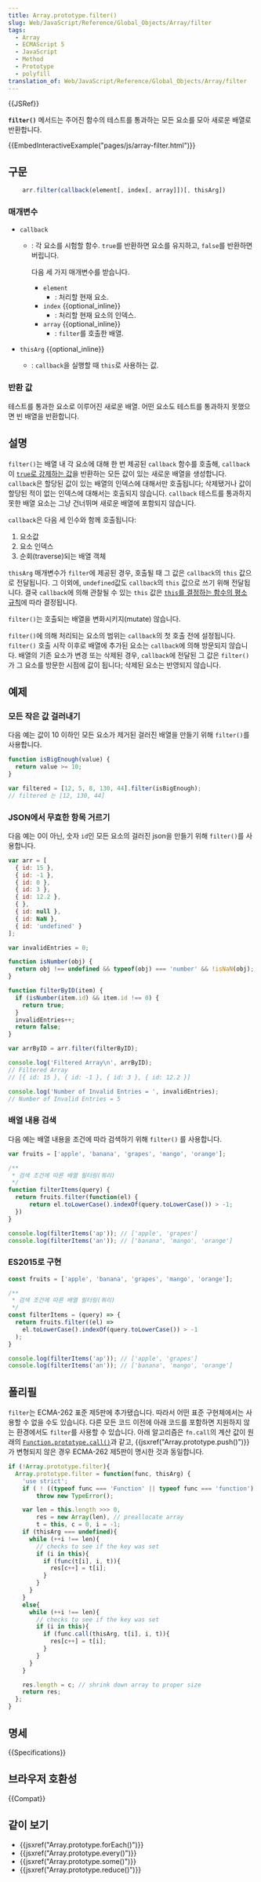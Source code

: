 ```yaml
---
title: Array.prototype.filter()
slug: Web/JavaScript/Reference/Global_Objects/Array/filter
tags:
  - Array
  - ECMAScript 5
  - JavaScript
  - Method
  - Prototype
  - polyfill
translation_of: Web/JavaScript/Reference/Global_Objects/Array/filter
---
```


{{JSRef}}

**`filter()`** 메서드는 주어진 함수의 테스트를 통과하는 모든 요소를 모아 새로운 배열로 반환합니다.

{{EmbedInteractiveExample("pages/js/array-filter.html")}}

## 구문

```js
    arr.filter(callback(element[, index[, array]])[, thisArg])
```

### 매개변수

- `callback`
  - : 각 요소를 시험할 함수. `true`를 반환하면 요소를 유지하고, `false`를 반환하면 버립니다.

    다음 세 가지 매개변수를 받습니다.

    - `element`
      - : 처리할 현재 요소.
    - `index` {{optional_inline}}
      - : 처리할 현재 요소의 인덱스.
    - `array` {{optional_inline}}
      - : `filter`를 호출한 배열.

- `thisArg` {{optional_inline}}
  - : `callback`을 실행할 때 `this`로 사용하는 값.

### 반환 값

테스트를 통과한 요소로 이루어진 새로운 배열. 어떤 요소도 테스트를 통과하지 못했으면 빈 배열을 반환합니다.

## 설명

`filter()`는 배열 내 각 요소에 대해 한 번 제공된 `callback` 함수를 호출해, `callback`이 [`true`로 강제하는 값](/ko/docs/Glossary/Truthy)을 반환하는 모든 값이 있는 새로운 배열을 생성합니다. `callback`은 할당된 값이 있는 배열의 인덱스에 대해서만 호출됩니다; 삭제됐거나 값이 할당된 적이 없는 인덱스에 대해서는 호출되지 않습니다. `callback` 테스트를 통과하지 못한 배열 요소는 그냥 건너뛰며 새로운 배열에 포함되지 않습니다.

`callback`은 다음 세 인수와 함께 호출됩니다:

1. 요소값
2. 요소 인덱스
3. 순회(traverse)되는 배열 객체

`thisArg` 매개변수가 `filter`에 제공된 경우, 호출될 때 그 값은 `callback`의 `this` 값으로 전달됩니다. 그 이외에, `undefined`값도 `callback`의 `this` 값으로 쓰기 위해 전달됩니다. 결국 `callback`에 의해 관찰될 수 있는 `this` 값은 [`this`를 결정하는 함수의 평소 규칙](/ko/docs/Web/JavaScript/Reference/Operators/this)에 따라 결정됩니다.

`filter()`는 호출되는 배열을 변화시키지(mutate) 않습니다.

`filter()`에 의해 처리되는 요소의 범위는 `callback`의 첫 호출 전에 설정됩니다. `filter()` 호출 시작 이후로 배열에 추가된 요소는 `callback`에 의해 방문되지 않습니다. 배열의 기존 요소가 변경 또는 삭제된 경우, `callback`에 전달된 그 값은 `filter()`가 그 요소를 방문한 시점에 값이 됩니다; 삭제된 요소는 반영되지 않습니다.

## 예제

### 모든 작은 값 걸러내기

다음 예는 값이 10 이하인 모든 요소가 제거된 걸러진 배열을 만들기 위해 `filter()`를 사용합니다.

```js
function isBigEnough(value) {
  return value >= 10;
}

var filtered = [12, 5, 8, 130, 44].filter(isBigEnough);
// filtered 는 [12, 130, 44]
```

### JSON에서 무효한 항목 거르기

다음 예는 0이 아닌, 숫자 `id`인 모든 요소의 걸러진 json을 만들기 위해 `filter()`를 사용합니다.

```js
var arr = [
  { id: 15 },
  { id: -1 },
  { id: 0 },
  { id: 3 },
  { id: 12.2 },
  { },
  { id: null },
  { id: NaN },
  { id: 'undefined' }
];

var invalidEntries = 0;

function isNumber(obj) {
  return obj !== undefined && typeof(obj) === 'number' && !isNaN(obj);
}

function filterByID(item) {
  if (isNumber(item.id) && item.id !== 0) {
    return true;
  }
  invalidEntries++;
  return false;
}

var arrByID = arr.filter(filterByID);

console.log('Filtered Array\n', arrByID);
// Filtered Array
// [{ id: 15 }, { id: -1 }, { id: 3 }, { id: 12.2 }]

console.log('Number of Invalid Entries = ', invalidEntries);
// Number of Invalid Entries = 5
```

### 배열 내용 검색

다음 예는 배열 내용을 조건에 따라 검색하기 위해 `filter()` 를 사용합니다.

```js
var fruits = ['apple', 'banana', 'grapes', 'mango', 'orange'];

/**
 * 검색 조건에 따른 배열 필터링(쿼리)
 */
function filterItems(query) {
  return fruits.filter(function(el) {
      return el.toLowerCase().indexOf(query.toLowerCase()) > -1;
  })
}

console.log(filterItems('ap')); // ['apple', 'grapes']
console.log(filterItems('an')); // ['banana', 'mango', 'orange']
```

### ES2015로 구현

```js
const fruits = ['apple', 'banana', 'grapes', 'mango', 'orange'];

/**
 * 검색 조건에 따른 배열 필터링(쿼리)
 */
const filterItems = (query) => {
  return fruits.filter((el) =>
    el.toLowerCase().indexOf(query.toLowerCase()) > -1
  );
}

console.log(filterItems('ap')); // ['apple', 'grapes']
console.log(filterItems('an')); // ['banana', 'mango', 'orange']
```

## 폴리필

`filter`는 ECMA-262 표준 제5판에 추가됐습니다. 따라서 어떤 표준 구현체에서는 사용할 수 없을 수도 있습니다. 다른 모든 코드 이전에 아래 코드를 포함하면 지원하지 않는 환경에서도 `filter`를 사용할 수 있습니다. 아래 알고리즘은 `fn.call`의 계산 값이 원래의 [`Function.prototype.call()`](/ko/docs/Web/JavaScript/Reference/Global_Objects/Function/call)과 같고, {{jsxref("Array.prototype.push()")}}가 변형되지 않은 경우 ECMA-262 제5판이 명시한 것과 동일합니다.

```js
if (!Array.prototype.filter){
  Array.prototype.filter = function(func, thisArg) {
    'use strict';
    if ( ! ((typeof func === 'Function' || typeof func === 'function') && this) )
        throw new TypeError();

    var len = this.length >>> 0,
        res = new Array(len), // preallocate array
        t = this, c = 0, i = -1;
    if (thisArg === undefined){
      while (++i !== len){
        // checks to see if the key was set
        if (i in this){
          if (func(t[i], i, t)){
            res[c++] = t[i];
          }
        }
      }
    }
    else{
      while (++i !== len){
        // checks to see if the key was set
        if (i in this){
          if (func.call(thisArg, t[i], i, t)){
            res[c++] = t[i];
          }
        }
      }
    }

    res.length = c; // shrink down array to proper size
    return res;
  };
}
```

## 명세

{{Specifications}}

## 브라우저 호환성

{{Compat}}

## 같이 보기

- {{jsxref("Array.prototype.forEach()")}}
- {{jsxref("Array.prototype.every()")}}
- {{jsxref("Array.prototype.some()")}}
- {{jsxref("Array.prototype.reduce()")}}
